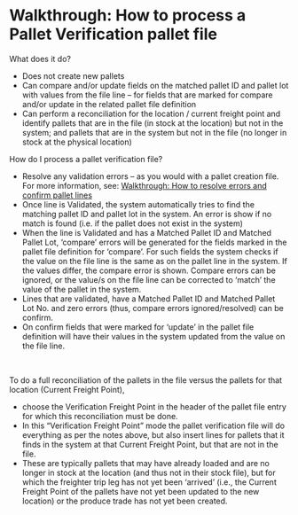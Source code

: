 # Walkthrough: How to process a Pallet Verification pallet file

What does it do?

* Does not create new pallets
* Can compare and/or update fields on the matched pallet ID and pallet lot with values from the file line – for fields that are marked for compare and/or update in the related pallet file definition
* Can perform a reconciliation for the location / current freight point and identify pallets that are in the file (in stock at the location) but not in the system; and pallets that are in the system but not in the file (no longer in stock at the physical location)

  


How do I process a pallet verification file?

* Resolve any validation errors – as you would with a pallet creation file. For more information, see: [Walkthrough: How to resolve errors and confirm pallet lines](https://linc.freshdesk.com/en/support/solutions/articles/8000097826)
* Once line is Validated, the system automatically tries to find the matching pallet ID and pallet lot in the system. An error is show if no match is found (i.e. if the pallet does not exist in the system)
* When the line is Validated and has a Matched Pallet ID and Matched Pallet Lot, ‘compare’ errors will be generated for the fields marked in the pallet file definition for ‘compare’. For such fields the system checks if the value on the file line is the same as on the pallet line in the system. If the values differ, the compare error is shown. Compare errors can be ignored, or the value/s on the file line can be corrected to ‘match’ the value of the pallet in the system.
* Lines that are validated, have a Matched Pallet ID and Matched Pallet Lot No. and zero errors (thus, compare errors ignored/resolved) can be confirm.
* On confirm fields that were marked for ‘update’ in the pallet file definition will have their values in the system updated from the value on the file line.

 

To do a full reconciliation of the pallets in the file versus the pallets for that location (Current Freight Point), 

* choose the Verification Freight Point in the header of the pallet file entry for which this reconciliation must be done.
* In this “Verification Freight Point” mode the pallet verification file will do everything as per the notes above, but also insert lines for pallets that it finds in the system at that Current Freight Point, but that are not in the file.
* These are typically pallets that may have already loaded and are no longer in stock at the location (and thus not in their stock file), but for which the freighter trip leg has not yet been ‘arrived’ (i.e., the Current Freight Point of the pallets have not yet been updated to the new location) or the produce trade has not yet been created.
